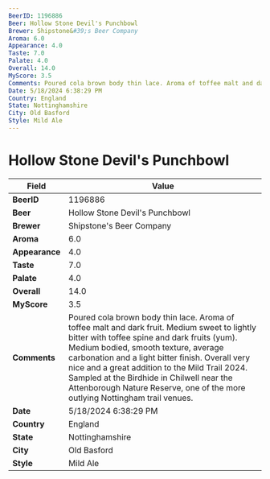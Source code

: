 ```yaml
---
BeerID: 1196886
Beer: Hollow Stone Devil's Punchbowl
Brewer: Shipstone&#39;s Beer Company
Aroma: 6.0
Appearance: 4.0
Taste: 7.0
Palate: 4.0
Overall: 14.0
MyScore: 3.5
Comments: Poured cola brown body thin lace. Aroma of toffee malt and dark fruit. Medium sweet to lightly bitter with toffee spine and dark fruits (yum). Medium bodied, smooth texture, average carbonation and a light bitter finish. Overall very nice and a great addition to the Mild Trail 2024. Sampled at the Birdhide in Chilwell near the Attenborough Nature Reserve, one of the more outlying Nottingham trail venues.
Date: 5/18/2024 6:38:29 PM
Country: England
State: Nottinghamshire
City: Old Basford
Style: Mild Ale
---
```


# Hollow Stone Devil's Punchbowl

| Field         | Value |
|---------------|-------|
| **BeerID** | 1196886 |
| **Beer** | Hollow Stone Devil's Punchbowl |
| **Brewer** | Shipstone&#39;s Beer Company |
| **Aroma** | 6.0 |
| **Appearance** | 4.0 |
| **Taste** | 7.0 |
| **Palate** | 4.0 |
| **Overall** | 14.0 |
| **MyScore** | 3.5 |
| **Comments** | Poured cola brown body thin lace. Aroma of toffee malt and dark fruit. Medium sweet to lightly bitter with toffee spine and dark fruits (yum). Medium bodied, smooth texture, average carbonation and a light bitter finish. Overall very nice and a great addition to the Mild Trail 2024. Sampled at the Birdhide in Chilwell near the Attenborough Nature Reserve, one of the more outlying Nottingham trail venues. |
| **Date** | 5/18/2024 6:38:29 PM |
| **Country** | England |
| **State** | Nottinghamshire |
| **City** | Old Basford |
| **Style** | Mild Ale |

